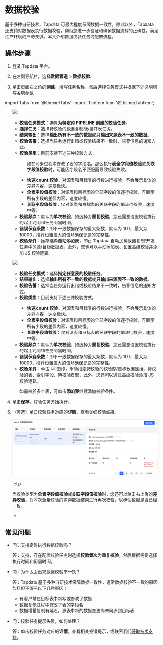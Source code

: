 # 数据校验

基于多种自研技术，Tapdata 可最大程度保障数据一致性。除此以外，Tapdata 还支持对数据表执行数据校验，帮助您进一步验证和确保数据流转的正确性，满足生产环境的严苛要求。本文介绍数据校验任务的配置流程。

## 操作步骤

1. 登录 Tapdata 平台。

2. 在左侧导航栏，选择**数据管道** > **数据校验**。

3. 单击页面右上角的**创建**，填写任务名称，然后选择任务模式并根据下述说明填写各项参数：


import Tabs from '@theme/Tabs';
import TabItem from '@theme/TabItem';

<Tabs className="unique-tabs">
    <TabItem value="windows" label="对数据复制/开发任务执行校验" default>
    <p></p>
      <ul><img src='https://docs.tapdata.io/img/check_data_settings.png'></img>
          <ul>
          <li>  <b>校验任务模式</b>：选择<b>为特定的 PIPELINE 创建的校验任务</b>。</li>
          <li>  <b>选择任务</b>：选择待校验的数据复制/数据开发任务。</li>
          <li>  <b>结果输出</b>：选择<b>输出所有不一致的数据</b>或<b>只输出来源表不一致的数据</b>。</li>
          <li>  <b>校验告警</b>：选择当任务运行出错或校验结果不一致时，告警信息的通知方式。</li>
          <li>  <b>校验类型</b>：目前支持下述三种校验方式。</li>
          <ul><p>如在同步过程中修改了表的字段名，那么执行<b>表全字段值校验</b>或<b>关联字段值校验</b>时，可能因字段名不匹配而导致校验失败。</p>
                  <li><b>快速 count 校验</b>：对源表和目标表的行数进行校验，不会展示具体的差异内容，速度极快。</li>
                  <li><b>全表字段值校验</b>：对源表和目标表的全部字段的值逐行校验，可展示所有字段的差异内容，速度较慢。</li>
                  <li><b>关联字段值校验</b>：仅对源表和目标表的关联字段的值进行校验，速度中等。</li>
              </ul>
          <li><b>校验频次</b>：默认为<b>单次校验</b>，如选择为<b>重复校验</b>，您还需要设置校验执行的起止时间和任务间隔时间。</li>
          <li><b>错误保存条数</b>：即不一致数据保存的最大条数，默认为 100，最大为 10000，推荐设置较大的值以确保记录的完整性。</li>
          <li><b>校验条件</b>：推荐选择<b>自动添加表</b>，即由 Tapdata 自动加载数据复制/开发任务中的源/目标数据表，此外，您也可以手动添加表、设置高级校验并添加 JS 校验逻辑。</li>
        </ul>
        </ul>
   </TabItem>
   <TabItem value="mac" label="自定义待校验的源和目标表">
       <ul><img src='https://docs.tapdata.io/img/check_data_settings_2.png'></img>
          <ul>
          <li>  <b>校验任务模式</b>：选择<b>指定任意表的校验任务</b>。</li>
          <li>  <b>结果输出</b>：选择<b>输出所有不一致的数据</b>或<b>只输出来源表不一致的数据</b>。</li>
          <li>  <b>校验告警</b>：选择当任务运行出错或校验结果不一致时，告警信息的通知方式。</li>
          <li>  <b>校验类型</b>：目前支持下述三种校验方式。</li>
          <ul>
                  <li><b>快速 count 校验</b>：对源表和目标表的行数进行校验，不会展示具体的差异内容，速度极快。</li>
                  <li><b>全表字段值校验</b>：对源表和目标表的全部字段的值逐行校验，可展示所有字段的差异内容，速度较慢。</li>
                  <li><b>关联字段值校验</b>：仅对源表和目标表的关联字段的值进行校验，速度中等。</li>
              </ul>
          <li><b>校验频次</b>：默认为<b>单次校验</b>，如选择为<b>重复校验</b>，您还需要设置校验执行的起止时间和任务间隔时间。</li>
          <li><b>错误保存条数</b>：即不一致数据保存的最大条数，默认为 100，最大为 10000，推荐设置较大的值以确保记录的完整性。</li>
          <li><b>校验条件</b>：单击 <img src='https://docs.tapdata.io/img/modify.png'></img> 图标，手动指定待校验的校验源/目标数据连接、待校验的表、索引字段、待校验模型，此外，您还可以通过高级校验添加 JS 校验逻辑。<p>如需校验多个表，可单击<b>添加表</b>继续添加校验条件。</p></li>
        </ul>
        </ul>
   </TabItem>
  </Tabs>

4. 单击**保存**，校验任务开始执行。

5. （可选）单击校验任务对应的**详情**，查看详细校验结果。

   ![查看校验结果](../../images/check_data_result_cn.png)

   :::tip

   当校验类型为**全表字段值校验**或**关联字段值校验**时，您还可以单击右上角的**差异校验**，对本次全量校验的差异数据结果进行再次校验，以确认数据是否已经一致。

   :::



## 常见问题

* 问：支持定时执行数据校验吗？

  答：支持，可在配置校验任务时选择**校验频次**为**重复校验**，然后根据需要选择执行时间和间隔时间。

* 问：为什么会出现数据校验不一致？

  答：Tapdata 基于多种自研技术保障数据一致性，通常数据校验不一致的原因包括但不限于以下几种原因：

  * 有客户端在目标表中新写或修改了数据
  * 数据复制过程中修改了表的字段名
  * 数据增量复制有延迟，源表中新的数据变更尚未同步到目标表

* 问：校验任务提示失败，如何处理？

  答：单击校验任务对应的**详情**，查看相关报错提示，或联系我们[获取技术支持](../../support.md)。





